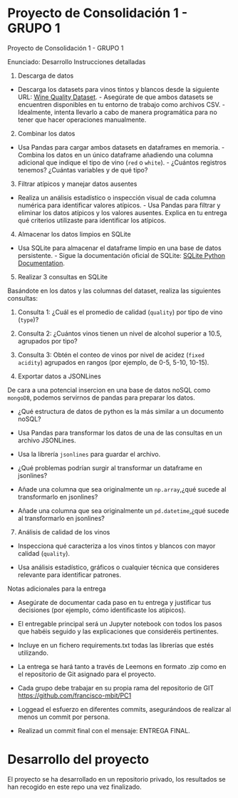# Proyecto de Consolidación 1 - GRUPO 1
Proyecto de Consolidación 1 - GRUPO 1

Enunciado:
Desarrollo
Instrucciones detalladas
1. Descarga de datos

- Descarga los datasets para vinos tintos y blancos desde la siguiente URL: [Wine Quality Dataset](http://archive.ics.uci.edu/dataset/186/wine+quality). - Asegúrate de que ambos datasets se encuentren disponibles en tu entorno de trabajo como archivos CSV. - Idealmente, intenta llevarlo a cabo de manera programática para no tener que hacer operaciones manualmente.

2. Combinar los datos

- Usa Pandas para cargar ambos datasets en dataframes en memoria. - Combina los datos en un único dataframe añadiendo una columna adicional que indique el tipo de vino (`red` o `white`). - ¿Cuántos registros tenemos? ¿Cuántas variables y de qué tipo?

3. Filtrar atípicos y manejar datos ausentes

- Realiza un análisis estadístico o inspección visual de cada columna numérica para identificar valores atípicos. - Usa Pandas para filtrar y eliminar los datos atípicos y los valores ausentes. Explica en tu entrega qué criterios utilizaste para identificar los atípicos.

4. Almacenar los datos limpios en SQLite

- Usa SQLite para almacenar el dataframe limpio en una base de datos persistente. - Sigue la documentación oficial de SQLite: [SQLite Python Documentation](https://docs.python.org/3/library/sqlite3.html).

5. Realizar 3 consultas en SQLite

Basándote en los datos y las columnas del dataset, realiza las siguientes consultas:

1. Consulta 1: ¿Cuál es el promedio de calidad (`quality`) por tipo de vino (`type`)?

2. Consulta 2: ¿Cuántos vinos tienen un nivel de alcohol superior a 10.5, agrupados por tipo?

3. Consulta 3: Obtén el conteo de vinos por nivel de acidez (`fixed acidity`) agrupados en rangos (por ejemplo, de 0-5, 5-10, 10-15).

6. Exportar datos a JSONLines

De cara a una potencial insercion en una base de datos noSQL como `mongoDB`, podemos servirnos de pandas para preparar los datos.

- ¿Qué estructura de datos de python es la más similar a un documento noSQL?

- Usa Pandas para transformar los datos de una de las consultas en un archivo JSONLines.

- Usa la librería `jsonlines` para guardar el archivo.

- ¿Qué problemas podrían surgir al transformar un dataframe en jsonlines?

- Añade una columna que sea originalmente un `np.array`,¿qué sucede al transformarlo en jsonlines?

- Añade una columna que sea originalmente un `pd.datetime`,¿qué sucede al transformarlo en jsonlines?

7. Análisis de calidad de los vinos

- Inspecciona qué caracteriza a los vinos tintos y blancos con mayor calidad (`quality`).

- Usa análisis estadístico, gráficos o cualquier técnica que consideres relevante para identificar patrones.

Notas adicionales para la entrega

- Asegúrate de documentar cada paso en tu entrega y justificar tus decisiones (por ejemplo, cómo identificaste los atípicos).

- El entregable principal será un Jupyter notebook con todos los pasos que habéis seguido y las explicaciones que consideréis pertinentes.

- Incluye en un fichero requirements.txt todas las librerías que estés utilizando.

- La entrega se hará tanto a través de Leemons en formato .zip como en el repositorio de Git asignado para el proyecto.

- Cada grupo debe trabajar en su propia rama del repositorio de GIT https://github.com/francisco-mbit/PC1

- Loggead el esfuerzo en diferentes commits, asegurándoos de realizar al menos un commit por persona.  

- Realizad un commit final con el mensaje: ENTREGA FINAL.


# Desarrollo del proyecto

El proyecto se ha desarrollado en un repositorio privado, los resultados se han recogido en este repo una vez finalizado.


